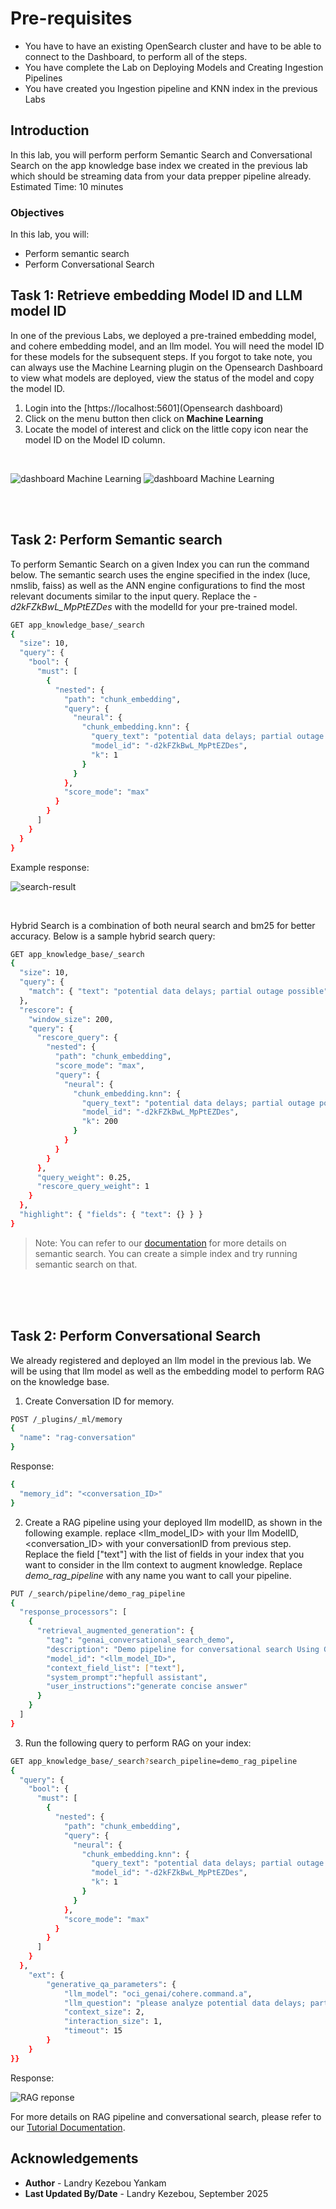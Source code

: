 # Pre-requisites
- You have to have an existing OpenSearch cluster and have to be able to connect to the Dashboard, to perform all of the steps.
- You have complete the Lab on Deploying Models and Creating Ingestion Pipelines
- You have created you Ingestion pipeline and KNN index in the previous Labs
## Introduction

In this lab, you will perform perform Semantic Search and Conversational Search on the app knowledge base index we created in the previous lab which should be streaming data from your data prepper pipeline already.
Estimated Time: 10 minutes

### Objectives
In this lab, you will:
- Perform semantic search
- Perform Conversational Search




## Task 1: Retrieve embedding Model ID and LLM model ID
In one of the previous Labs, we deployed a pre-trained embedding model, and cohere embedding model, and an llm model.
You will need the model ID for these models for the subsequent steps. If you forgot to take note, you can always use the Machine Learning plugin on the Opensearch Dashboard to view what models are deployed, view the status of the model and copy the model ID.

1. Login into the [https://localhost:5601](Opensearch dashboard)
2. Click on the menu button then click on  **Machine Learning**
3. Locate the model of interest and click on the little copy icon near the model ID on the Model ID column.
<br/>

![dashboard Machine Learning](images/dashboard-machine-learning.png)
![dashboard Machine Learning](images/dashboard-machine-learning-2.png)




<br/><br/>


## Task 2: Perform Semantic search
To perform Semantic Search on a given Index you can run the command below. The semantic search uses the engine specified in the index (luce, nmslib, faiss) as well as the ANN engine configurations to find the most relevant documents similar to the input query. Replace the *-d2kFZkBwL_MpPtEZDes* with the modelId for your pre-trained model.

```bash
GET app_knowledge_base/_search
{
  "size": 10,
  "query": {
    "bool": {
      "must": [
        {
          "nested": {
            "path": "chunk_embedding",
            "query": {
              "neural": {
                "chunk_embedding.knn": {
                  "query_text": "potential data delays; partial outage possible",
                  "model_id": "-d2kFZkBwL_MpPtEZDes",
                  "k": 1
                }
              }
            },
            "score_mode": "max"
          }
        }
      ]
    }
  }
}
```

Example response:

![search-result](images/search_result.png)

<br/>

Hybrid Search is a combination of both neural search and bm25 for better accuracy. Below is a sample hybrid search query:

```bash
GET app_knowledge_base/_search
{
  "size": 10,
  "query": {
    "match": { "text": "potential data delays; partial outage possible" }
  },
  "rescore": {
    "window_size": 200,
    "query": {
      "rescore_query": {
        "nested": {
          "path": "chunk_embedding",
          "score_mode": "max",
          "query": {
            "neural": {
              "chunk_embedding.knn": {
                "query_text": "potential data delays; partial outage possible",
                "model_id": "-d2kFZkBwL_MpPtEZDes",
                "k": 200
              }
            }
          }
        }
      },
      "query_weight": 0.25,
      "rescore_query_weight": 1
    }
  },
  "highlight": { "fields": { "text": {} } }
}

```

> Note: You can refer to our [documentation](https://docs.oracle.com/en-us/iaas/Content/search-opensearch/Concepts/semanticsearch.htm#register-model) for more details on semantic search. You can create a simple index and try running semantic search on that.

<br/><br/><br/>


## Task 2: Perform Conversational Search

We already registered and deployed an llm model in the previous lab. We will be using that llm model as well as the embedding model to perform RAG on the knowledge base.

1. Create Conversation ID for memory.

```bash
POST /_plugins/_ml/memory
{
  "name": "rag-conversation"
}
```
Response:
```bash
{
  "memory_id": "<conversation_ID>"
}
```


2. Create a RAG pipeline using your deployed llm modelID, as shown in the following example. replace <llm_model_ID> with your llm ModelID, <conversation_ID> with your conversationID from previous step. Replace the field ["text"] with the list of fields in your index that you want to consider in the llm context to augment knowledge. Replace *demo_rag_pipeline* with any name you want to call your pipeline.

```bash
PUT /_search/pipeline/demo_rag_pipeline
{
  "response_processors": [
    {
      "retrieval_augmented_generation": {
        "tag": "genai_conversational_search_demo",
        "description": "Demo pipeline for conversational search Using Genai Connector",
        "model_id": "<llm_model_ID>",
        "context_field_list": ["text"],
        "system_prompt":"hepfull assistant",
        "user_instructions":"generate concise answer"
      }
    }
  ]
}
```

3. Run the following query to perform RAG on your index:

```bash
GET app_knowledge_base/_search?search_pipeline=demo_rag_pipeline
{
  "query": {
    "bool": {
      "must": [
        {
          "nested": {
            "path": "chunk_embedding",
            "query": {
              "neural": {
                "chunk_embedding.knn": {
                  "query_text": "potential data delays; partial outage possible",
                  "model_id": "-d2kFZkBwL_MpPtEZDes",
                  "k": 1
                }
              }
            },
            "score_mode": "max"
          }
        }
      ]
    }
  },
    "ext": {
        "generative_qa_parameters": {
            "llm_model": "oci_genai/cohere.command.a",
            "llm_question": "please analyze potential data delays; partial outage possible",
            "context_size": 2,
            "interaction_size": 1,
            "timeout": 15
        }
    }
}}

```

Response:

![RAG reponse](images/rag_response.png)

For more details on RAG pipeline and conversational search, please refer to our [Tutorial Documentation](https://docs.oracle.com/en-us/iaas/Content/search-opensearch/Concepts/ocigenaiconnector.htm).



## Acknowledgements

* **Author** - Landry Kezebou Yankam
* **Last Updated By/Date** - Landry Kezebou, September 2025
